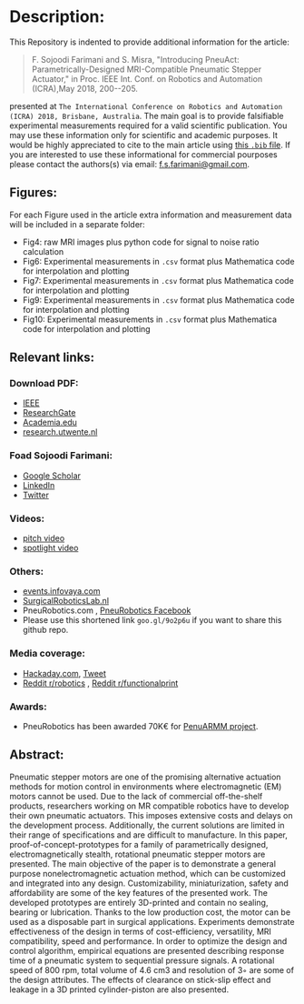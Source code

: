 # Description:
This Repository is indented to provide additional information for the article:

>  F. Sojoodi Farimani and S. Misra, "Introducing PneuAct: Parametrically-Designed MRI-Compatible Pneumatic Stepper Actuator," in Proc. IEEE Int. Conf. on Robotics and Automation (ICRA),May 2018, 200--205.

presented at `The International Conference on Robotics and Automation (ICRA) 2018, Brisbane, Australia`. The main goal is to provide falsifiable experimental measurements required for a valid scientific publication. You may use these information only for scientific and academic purposes. It would be highly appreciated to cite to the main article using [this `.bib` file](https://github.com/Foadsf/PneuAct_ICRA2018/blob/master/ref.bib). If you are interested to use these informational for commercial pourposes please contact the authors(s) via email: f.s.farimani@gmail.com.

## Figures:
For each Figure used in the article extra information and measurement data will be included in a separate folder:
* Fig4: raw MRI images plus python code for signal to noise ratio calculation
* Fig6: Experimental measurements in `.csv` format plus Mathematica code for interpolation and plotting
* Fig7: Experimental measurements in `.csv` format plus Mathematica code for interpolation and plotting
* Fig9: Experimental measurements in `.csv` format plus Mathematica code for interpolation and plotting
* Fig10: Experimental measurements in `.csv` format plus Mathematica code for interpolation and plotting

## Relevant links:

### Download PDF:
* [IEEE](https://ieeexplore.ieee.org/document/8462697)
* [ResearchGate](https://www.researchgate.net/publication/325895726_Introducing_PneuAct_Parametrically-Designed_MRI-Compatible_Pneumatic_Stepper_Actuator)
* [Academia.edu](https://www.academia.edu/36884989/Introducing_PneuAct_Parametrically-Designed_MRI-Compatible_Pneumatic_Stepper_Actuator)
* [research.utwente.nl](https://research.utwente.nl/en/publications/introducing-pneuact-parametrically-designed-mri-compatible-pneuma)

### Foad Sojoodi Farimani:
* [Google Scholar](https://scholar.google.com/citations?user=Ph6E9AoAAAAJ&hl=en)
* [LinkedIn](https://www.linkedin.com/in/fsfarimani)
* [Twitter](https://twitter.com/fsfarimani)

### Videos:
* [pitch video](https://www.youtube.com/watch?v=YaAEoC46jfk)
* [spotlight video](https://www.youtube.com/watch?v=jB3x-_ucTVM)

### Others:
* [events.infovaya.com](https://events.infovaya.com/presentation?id=33624)
* [SurgicalRoboticsLab.nl](http://www.surgicalroboticslab.nl/publications/introducing-pneuact-parametrically-designed-non-electromagnetic-pneumatic-stepper-actuator/)
* PneuRobotics.com , [PneuRobotics Facebook](https://www.facebook.com/PneuRobotics)
* Please use this shortened link `goo.gl/9o2p6u` if you want to share this github repo.

### Media coverage:
* [Hackaday.com](https://hackaday.com/2018/07/26/an-mri-safe-3d-printed-pneumatic-stepper-motor/), [Tweet](https://twitter.com/hackaday/status/1022572481901682691)
* [Reddit r/robotics](https://www.reddit.com/r/robotics/comments/8t0873/i_made_a_pneumatic_stepper_motor_for_mri_guided/) , [Reddit r/functionalprint](https://www.reddit.com/r/functionalprint/comments/8szqrk/i_made_a_fully_3d_printed_mri_compatible/)

### Awards:
* PneuRobotics has been awarded 70K€ for [PenuARMM project](https://www.utwente.nl/en/business/research-education/innovation-programmes/pioneers-in-healthcare/projects-archief/projects2018/). 

## Abstract:
Pneumatic stepper motors are one of the promising alternative actuation methods for motion control in environments where electromagnetic (EM) motors cannot be used. Due to the lack of commercial off-the-shelf products, researchers working on MR compatible robotics have to develop their own pneumatic actuators. This imposes extensive costs and delays on the development process. Additionally, the current solutions are limited in their range of specifications and are difficult to manufacture. In this paper, proof-of-concept-prototypes for a family of parametrically designed, electromagnetically stealth, rotational pneumatic stepper motors are presented. The main objective of the paper is to demonstrate a general purpose nonelectromagnetic actuation method, which can be customized and integrated into any design. Customizability, miniaturization, safety and affordability are some of the key features of the presented work. The developed prototypes are entirely 3D-printed and contain no sealing, bearing or lubrication. Thanks to the low production cost, the motor can be used as a disposable part in surgical applications. Experiments demonstrate effectiveness of the design in terms of cost-efficiency, versatility, MRI compatibility, speed and performance. In order to optimize the design and control algorithm, empirical equations are presented describing response time of a pneumatic system to sequential pressure signals. A rotational speed of 800 rpm, total volume of
4.6 cm3 and resolution of 3◦ are some of the design attributes. The effects of clearance on stick-slip effect and leakage in a 3D
printed cylinder-piston are also presented.

